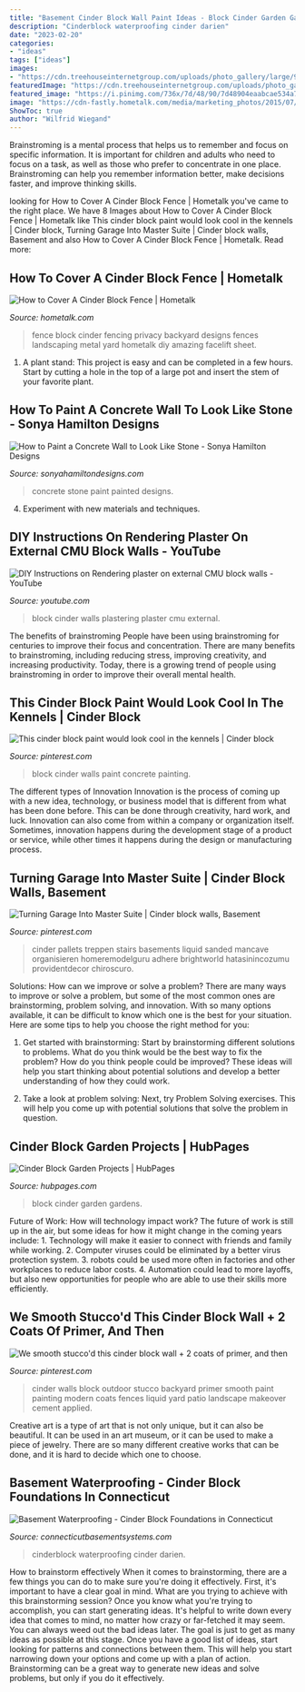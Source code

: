 ```yaml
---
title: "Basement Cinder Block Wall Paint Ideas - Block Cinder Garden Gardens"
description: "Cinderblock waterproofing cinder darien"
date: "2023-02-20"
categories:
- "ideas"
tags: ["ideas"]
images:
- "https://cdn.treehouseinternetgroup.com/uploads/photo_gallery/large/9725-img7486-cinderblock-efflorecence.jpg"
featuredImage: "https://cdn.treehouseinternetgroup.com/uploads/photo_gallery/large/9725-img7486-cinderblock-efflorecence.jpg"
featured_image: "https://i.pinimg.com/736x/7d/48/90/7d48904eaabcae534a7556038452de9d--cinder-block-walls-concrete-block-walls.jpg"
image: "https://cdn-fastly.hometalk.com/media/marketing_photos/2015/07/17/1526/social-9306824.jpg?size=1200x628"
ShowToc: true
author: "Wilfrid Wiegand"
---
```



Brainstroming is a mental process that helps us to remember and focus on specific information. It is important for children and adults who need to focus on a task, as well as those who prefer to concentrate in one place. Brainstroming can help you remember information better, make decisions faster, and improve thinking skills.

	

		
looking for How to Cover A Cinder Block Fence | Hometalk you've came to the right place. We have 8 Images about How to Cover A Cinder Block Fence | Hometalk like This cinder block paint would look cool in the kennels | Cinder block, Turning Garage Into Master Suite | Cinder block walls, Basement and also How to Cover A Cinder Block Fence | Hometalk. Read more:
		
    
## How To Cover A Cinder Block Fence | Hometalk

<img loading=lazy src="https://cdn-fastly.hometalk.com/media/marketing_photos/2015/07/17/1526/social-9306824.jpg?size=1200x628" onerror="this.onerror=null;this.src='https://tse3.mm.bing.net/th?id=OIP.DOJujmLKHJarqvlVTSy2dQHaD4&amp;pid=15.1';" alt="How to Cover A Cinder Block Fence | Hometalk">

_Source: hometalk.com_

>fence block cinder fencing privacy backyard designs fences landscaping metal yard hometalk diy amazing facelift sheet. 

	

1. A plant stand: This project is easy and can be completed in a few hours. Start by cutting a hole in the top of a large pot and insert the stem of your favorite plant.

    
## How To Paint A Concrete Wall To Look Like Stone - Sonya Hamilton Designs

<img loading=lazy src="http://sonyahamiltondesigns.com/wp-content/uploads/Painted-Concrete-to-look-like-Stone.jpg" onerror="this.onerror=null;this.src='https://tse4.mm.bing.net/th?id=OIP.nOH3c-N7EQZrBqLvw44A-QHaLI&amp;pid=15.1';" alt="How to Paint a Concrete Wall to Look Like Stone - Sonya Hamilton Designs">

_Source: sonyahamiltondesigns.com_

>concrete stone paint painted designs. 

	

4. Experiment with new materials and techniques.

    
## DIY Instructions On Rendering Plaster On External CMU Block Walls - YouTube

<img loading=lazy src="https://i.ytimg.com/vi/cH1XNU0ZbWk/maxresdefault.jpg" onerror="this.onerror=null;this.src='https://tse2.mm.bing.net/th?id=OIP.AFxPd3krUbabh51lbH4T9wHaEK&amp;pid=15.1';" alt="DIY Instructions on Rendering plaster on external CMU block walls - YouTube">

_Source: youtube.com_

>block cinder walls plastering plaster cmu external. 

	

The benefits of brainstroming
People have been using brainstroming for centuries to improve their focus and concentration. There are many benefits to brainstroming, including reducing stress, improving creativity, and increasing productivity. Today, there is a growing trend of people using brainstroming in order to improve their overall mental health.

    
## This Cinder Block Paint Would Look Cool In The Kennels | Cinder Block

<img loading=lazy src="https://i.pinimg.com/736x/7d/48/90/7d48904eaabcae534a7556038452de9d--cinder-block-walls-concrete-block-walls.jpg" onerror="this.onerror=null;this.src='https://tse1.mm.bing.net/th?id=OIP.oQhPHcdOvawaNrNWVXmTAAHaFj&amp;pid=15.1';" alt="This cinder block paint would look cool in the kennels | Cinder block">

_Source: pinterest.com_

>block cinder walls paint concrete painting. 

	

The different types of Innovation
Innovation is the process of coming up with a new idea, technology, or business model that is different from what has been done before. This can be done through creativity, hard work, and luck. Innovation can also come from within a company or organization itself. Sometimes, innovation happens during the development stage of a product or service, while other times it happens during the design or manufacturing process.

    
## Turning Garage Into Master Suite | Cinder Block Walls, Basement

<img loading=lazy src="https://i.pinimg.com/736x/2d/3f/81/2d3f81c8503f4a62450c9275f4b7b1be.jpg" onerror="this.onerror=null;this.src='https://tse2.mm.bing.net/th?id=OIP.exKAFVUNOjl03JYzK-tOBwHaHa&amp;pid=15.1';" alt="Turning Garage Into Master Suite | Cinder block walls, Basement">

_Source: pinterest.com_

>cinder pallets treppen stairs basements liquid sanded mancave organisieren homeremodelguru adhere brightworld hatasinincozumu providentdecor chiroscuro. 

	

Solutions: How can we improve or solve a problem?
There are many ways to improve or solve a problem, but some of the most common ones are brainstorming, problem solving, and innovation. With so many options available, it can be difficult to know which one is the best for your situation. Here are some tips to help you choose the right method for you:
1. Get started with brainstorming: Start by brainstorming different solutions to problems. What do you think would be the best way to fix the problem? How do you think people could be improved? These ideas will help you start thinking about potential solutions and develop a better understanding of how they could work.

2. Take a look at problem solving: Next, try Problem Solving exercises. This will help you come up with potential solutions that solve the problem in question.

    
## Cinder Block Garden Projects | HubPages

<img loading=lazy src="https://usercontent1.hubstatic.com/8037906_f1024.jpg" onerror="this.onerror=null;this.src='https://tse4.mm.bing.net/th?id=OIP.m_pKQ6kQn8h1oa0VlZVG9wHaF9&amp;pid=15.1';" alt="Cinder Block Garden Projects | HubPages">

_Source: hubpages.com_

>block cinder garden gardens. 

	

Future of Work: How will technology impact work?
The future of work is still up in the air, but some ideas for how it might change in the coming years include: 1. Technology will make it easier to connect with friends and family while working. 
2. Computer viruses could be eliminated by a better virus protection system. 
3. robots could be used more often in factories and other workplaces to reduce labor costs. 
4. Automation could lead to more layoffs, but also new opportunities for people who are able to use their skills more efficiently.

    
## We Smooth Stucco&#039;d This Cinder Block Wall + 2 Coats Of Primer, And Then

<img loading=lazy src="https://i.pinimg.com/736x/1f/29/26/1f2926bebcc6b1df87d82886b2b8de88--cinder-block-walls-cinder-blocks.jpg" onerror="this.onerror=null;this.src='https://tse1.mm.bing.net/th?id=OIP.Emp6OQzeF6lHlVEwh_JcTQHaFh&amp;pid=15.1';" alt="We smooth stucco&#039;d this cinder block wall + 2 coats of primer, and then">

_Source: pinterest.com_

>cinder walls block outdoor stucco backyard primer smooth paint painting modern coats fences liquid yard patio landscape makeover cement applied. 

	

Creative art is a type of art that is not only unique, but it can also be beautiful. It can be used in an art museum, or it can be used to make a piece of jewelry. There are so many different creative works that can be done, and it is hard to decide which one to choose.

    
## Basement Waterproofing - Cinder Block Foundations In Connecticut

<img loading=lazy src="https://cdn.treehouseinternetgroup.com/uploads/photo_gallery/large/9725-img7486-cinderblock-efflorecence.jpg" onerror="this.onerror=null;this.src='https://tse3.mm.bing.net/th?id=OIP.a2eR7bDdGDr4ArtjqE9e3wHaFj&amp;pid=15.1';" alt="Basement Waterproofing - Cinder Block Foundations in Connecticut">

_Source: connecticutbasementsystems.com_

>cinderblock waterproofing cinder darien. 

	

How to brainstorm effectively
When it comes to brainstorming, there are a few things you can do to make sure you're doing it effectively. First, it's important to have a clear goal in mind. What are you trying to achieve with this brainstorming session? Once you know what you're trying to accomplish, you can start generating ideas. It's helpful to write down every idea that comes to mind, no matter how crazy or far-fetched it may seem. You can always weed out the bad ideas later. The goal is just to get as many ideas as possible at this stage. Once you have a good list of ideas, start looking for patterns and connections between them. This will help you start narrowing down your options and come up with a plan of action. Brainstorming can be a great way to generate new ideas and solve problems, but only if you do it effectively.

